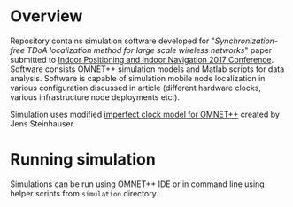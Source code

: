 # Overview

Repository contains simulation software developed for "*Synchronization-free TDoA localization method for large scale wireless networks*" paper submitted to [Indoor Positioning and Indoor Navigation 2017 Conference][1]. Software consists OMNET++ simulation models and Matlab scripts for data analysis. Software is capable of simulation mobile node localization in various configuration discussed in article (different hardware clocks, various infrastructure node deployments etc.). 

Simulation uses modified [imperfect clock model for OMNET++][2] created by Jens Steinhauser.

# Running simulation

Simulations can be run using OMNET++ IDE or in command line using helper scripts from `simulation` directory.

[1]: http://www.ipin2017.org/
[2]: https://github.com/JenSte/omnet-ptp
